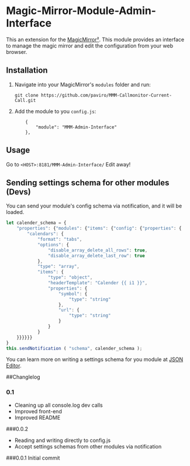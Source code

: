 # Magic-Mirror-Module-Admin-Interface
This an extension for the [MagicMirror²](https://github.com/MichMich/MagicMirror). This module provides an interface to manage the magic mirror and edit the configuration from your web browser.

## Installation
1. Navigate into your MagicMirror's `modules` folder and run: 
    ```
    git clone https://github.com/paviro/MMM-Callmonitor-Current-Call.git
    ```
1. Add the module to you `config.js`:
    ```
        {
        	"module": "MMM-Admin-Interface"
        },
    ```

## Usage
Go to `<HOST>:8181/MMM-Admin-Interface/` Edit away!

## Sending settings schema for other modules (Devs)
You can send your module's config schema via notification, and it will be loaded.
```javascript
let calender_schema = {
    "properties": {"modules": {"items": {"config": {"properties": {
        "calendars": {
        	"format": "tabs",
        	"options": {
        		"disable_array_delete_all_rows": true,
        		"disable_array_delete_last_row": true
        	},
        	"type": "array",
        	"items": {
        		"type": "object",
        		"headerTemplate": "Calender {{ i1 }}",
        		"properties": {
        			"symbol": {
        				"type": "string"
        			},
        			"url": {
        				"type": "string"
        			}
        		}
        	}
    }}}}}}
}
this.sendNotification ( "schema", calender_schema );
```

You can learn more on writing a settings schema for you module at [JSON Editor](https://github.com/jdorn/json-editor).

##Changlelog

### 0.1
 - Cleaning up all console.log dev calls
 - Improved front-end
 - Improved README

###0.0.2
 - Reading and writing directly to config.js
 - Accept settings schemas from other modules via notification

###0.0.1 Initial commit